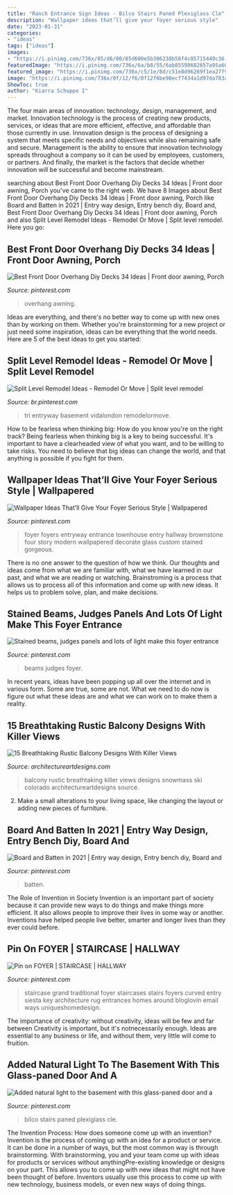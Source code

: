 ```yaml
---
title: "Ranch Entrance Sign Ideas - Bilco Stairs Paned Plexiglass Cle"
description: "Wallpaper ideas that’ll give your foyer serious style"
date: "2023-01-31"
categories:
- "ideas"
tags: ["ideas"]
images:
- "https://i.pinimg.com/736x/85/d6/00/85d600e5b306230b58f4c05715449c36.jpg"
featuredImage: "https://i.pinimg.com/736x/6a/b8/55/6ab85598682657a95a60a85f77fa4abb.jpg"
featured_image: "https://i.pinimg.com/736x/c5/1e/8d/c51e8d96269f1ea27f9f4546bddf8077.jpg"
image: "https://i.pinimg.com/736x/0f/12/f6/0f12f6be98ecf7434a1d97da783aae2e.jpg"
ShowToc: true
author: "Kiarra Schuppe I"
---
```



The four main areas of innovation: technology, design, management, and market.
Innovation technology is the process of creating new products, services, or ideas that are more efficient, effective, and affordable than those currently in use. Innovation design is the process of designing a system that meets specific needs and objectives while also remaining safe and secure. Management is the ability to ensure that innovation technology spreads throughout a company so it can be used by employees, customers, or partners. And finally, the market is the factors that decide whether innovation will be successful and become mainstream.

	

		
searching about Best Front Door Overhang Diy Decks 34 Ideas | Front door awning, Porch you've came to the right web. We have 8 Images about Best Front Door Overhang Diy Decks 34 Ideas | Front door awning, Porch like Board and Batten in 2021 | Entry way design, Entry bench diy, Board and, Best Front Door Overhang Diy Decks 34 Ideas | Front door awning, Porch and also Split Level Remodel Ideas - Remodel Or Move | Split level remodel. Here you go:
		
    
## Best Front Door Overhang Diy Decks 34 Ideas | Front Door Awning, Porch

<img loading=lazy src="https://i.pinimg.com/736x/7a/42/16/7a42169530ffa06818dc6681c54b2e2d.jpg" onerror="this.onerror=null;this.src='https://tse3.mm.bing.net/th?id=OIP.I-01_JbJYAKTSsvjZ5CjPAAAAA&amp;pid=15.1';" alt="Best Front Door Overhang Diy Decks 34 Ideas | Front door awning, Porch">

_Source: pinterest.com_

>overhang awning. 

	

Ideas are everything, and there's no better way to come up with new ones than by working on them. Whether you're brainstorming for a new project or just need some inspiration, ideas can be everything that the world needs. Here are 5 of the best ideas to get you started: 

    
## Split Level Remodel Ideas - Remodel Or Move | Split Level Remodel

<img loading=lazy src="https://i.pinimg.com/736x/0b/c7/12/0bc712fffce04389a314d75139407886.jpg" onerror="this.onerror=null;this.src='https://tse4.mm.bing.net/th?id=OIP.0O8Cmh8EmUN3HuK_24gp3wHaLH&amp;pid=15.1';" alt="Split Level Remodel Ideas - Remodel Or Move | Split level remodel">

_Source: br.pinterest.com_

>tri entryway basement vidalondon remodelormove. 

	

How to be fearless when thinking big: How do you know you're on the right track?
Being fearless when thinking big is a key to being successful. It's important to have a clearheaded view of what you want, and to be willing to take risks. You need to believe that big ideas can change the world, and that anything is possible if you fight for them.

    
## Wallpaper Ideas That’ll Give Your Foyer Serious Style | Wallpapered

<img loading=lazy src="https://i.pinimg.com/736x/6a/b8/55/6ab85598682657a95a60a85f77fa4abb.jpg" onerror="this.onerror=null;this.src='https://tse4.mm.bing.net/th?id=OIP.d-xqSx1cG87ElWZ_3xRkxQHaLF&amp;pid=15.1';" alt="Wallpaper Ideas That’ll Give Your Foyer Serious Style | Wallpapered">

_Source: pinterest.com_

>foyer foyers entryway entrance townhouse entry hallway brownstone four story modern wallpapered decorate glass custom stained gorgeous. 

	

There is no one answer to the question of how we think. Our thoughts and ideas come from what we are familiar with, what we have learned in our past, and what we are reading or watching. Brainstroming is a process that allows us to process all of this information and come up with new ideas. It helps us to problem solve, plan, and make decisions.

    
## Stained Beams, Judges Panels And Lots Of Light Make This Foyer Entrance

<img loading=lazy src="https://i.pinimg.com/736x/85/d6/00/85d600e5b306230b58f4c05715449c36.jpg" onerror="this.onerror=null;this.src='https://tse1.mm.bing.net/th?id=OIP.rTKnCMfJdkepK7KRmt_YrAHaLG&amp;pid=15.1';" alt="Stained beams, judges panels and lots of light make this foyer entrance">

_Source: pinterest.com_

>beams judges foyer. 

	

In recent years, ideas have been popping up all over the internet and in various form. Some are true, some are not. What we need to do now is figure out what these ideas are and what we can work on to make them a reality.

    
## 15 Breathtaking Rustic Balcony Designs With Killer Views

<img loading=lazy src="https://www.architectureartdesigns.com/wp-content/uploads/2016/10/15-Breathtaking-Rustic-Balcony-Designs-With-Killer-Views-6.jpg" onerror="this.onerror=null;this.src='https://tse2.mm.bing.net/th?id=OIP.Kg7VCfU1RiHo3ZoR2wTlBgHaLF&amp;pid=15.1';" alt="15 Breathtaking Rustic Balcony Designs With Killer Views">

_Source: architectureartdesigns.com_

>balcony rustic breathtaking killer views designs snowmass ski colorado architectureartdesigns source. 

	

2. Make a small alterations to your living space, like changing the layout or adding new pieces of furniture. 

    
## Board And Batten In 2021 | Entry Way Design, Entry Bench Diy, Board And

<img loading=lazy src="https://i.pinimg.com/736x/c5/1e/8d/c51e8d96269f1ea27f9f4546bddf8077.jpg" onerror="this.onerror=null;this.src='https://tse4.mm.bing.net/th?id=OIP.G7Ki3yxlsWc3iBDZ444LqwHaLF&amp;pid=15.1';" alt="Board and Batten in 2021 | Entry way design, Entry bench diy, Board and">

_Source: pinterest.com_

>batten. 

	

The Role of Invention in Society
Invention is an important part of society because it can provide new ways to do things and make things more efficient. It also allows people to improve their lives in some way or another. Inventions have helped people live better, smarter and longer lives than they ever could before.

    
## Pin On FOYER | STAIRCASE | HALLWAY

<img loading=lazy src="https://i.pinimg.com/736x/9a/37/67/9a37674fbc17a1d3a2dee9f411a2f076--traditional-staircase-traditional-homes.jpg" onerror="this.onerror=null;this.src='https://tse2.mm.bing.net/th?id=OIP.W1BecMfA3sO_RHM9ibfPDwHaKH&amp;pid=15.1';" alt="Pin on FOYER | STAIRCASE | HALLWAY">

_Source: pinterest.com_

>staircase grand traditional foyer staircases stairs foyers curved entry siesta key architecture rug entrances homes around bloglovin email ways uniqueshomedesign. 

	

The importance of creativity: without creativity, ideas will be few and far between
Creativity is important, but it's notnecessarily enough. Ideas are essential to any business or life, and without them, very little will come to fruition.

    
## Added Natural Light To The Basement With This Glass-paned Door And A

<img loading=lazy src="https://i.pinimg.com/736x/0f/12/f6/0f12f6be98ecf7434a1d97da783aae2e.jpg" onerror="this.onerror=null;this.src='https://tse2.mm.bing.net/th?id=OIP.Nf7YsXadtx8KB2qbKMjfQwHaJ3&amp;pid=15.1';" alt="Added natural light to the basement with this glass-paned door and a">

_Source: pinterest.com_

>bilco stairs paned plexiglass cle. 

	

The Invention Process: How does someone come up with an invention?
Invention is the process of coming up with an idea for a product or service. It can be done in a number of ways, but the most common way is through brainstorming. With brainstorming, you and your team come up with ideas for products or services without anythingPre-existing knowledge or designs on your part. This allows you to come up with new ideas that might not have been thought of before. Inventors usually use this process to come up with new technology, business models, or even new ways of doing things.

